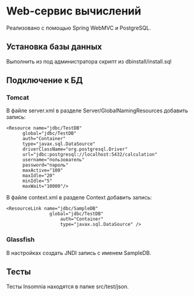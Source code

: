 # Web-сервис вычислений

Реализовано с помощью Spring WebMVC и PostgreSQL.

## Установка базы данных

Выполнить из под администратора скрипт из dbinstall/install.sql

## Подключение к БД

### Tomcat

В файле server.xml в разделе Server/GlobalNamingResources добавить запись:

```
<Resource name="jdbc/TestDB" 
      global="jdbc/TestDB" 
      auth="Container" 
      type="javax.sql.DataSource" 
      driverClassName="org.postgresql.Driver" 
      url="jdbc:postgresql://localhost:5432/calculation" 
      username="пользователь"
      password="пароль"
      maxActive="100"
      maxIdle="20"
      minIdle="5"
      maxWait="10000"/>
```

В файле context.xml в разделе Context добавить запись:

```
<ResourceLink name="jdbc/SampleDB"
                global="jdbc/TestDB"
                    auth="Container"
                    type="javax.sql.DataSource" />
```

### Glassfish

В настройках создать JNDI запись с именем SampleDB.


## Тесты

Тесты Insomnia находятся в папке src/test/json.